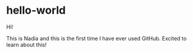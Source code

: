 # hello-world
Hi! 

This is Nadia and this is the first time I have ever used GitHub.  Excited to learn about this! 
